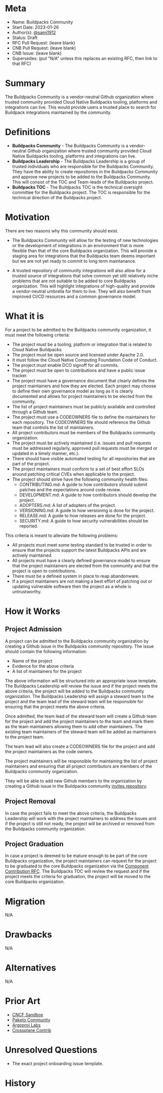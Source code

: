 # Meta
[meta]: #meta
- Name: Buildpacks Community
- Start Date: 2023-01-26
- Author(s): [@samj1912](https://github.com/samj1912)
- Status: Draft <!-- Acceptable values: Draft, Approved, On Hold, Superseded -->
- RFC Pull Request: (leave blank)
- CNB Pull Request: (leave blank)
- CNB Issue: (leave blank)
- Supersedes: (put "N/A" unless this replaces an existing RFC, then link to that RFC)

# Summary
[summary]: #summary

The Buildpacks Community is a vendor-neutral Github organization where trusted community provided Cloud Native Buildpacks tooling, platforms and integrations can live. This would provide users a trusted place to search for Buildpack integrations maintained by the community.


# Definitions
[definitions]: #definitions

- **Buildpacks Community** - The Buildpacks Community is a vendor-neutral Github organization where trusted community provided Cloud Native Buildpacks tooling, platforms and integrations can live.
- **Buildpacks Leadership** - The Buildpacks Leadership is a group of trusted individuals who are responsible for the Buildpacks Community. They have the ability to create repositories in the Buildpacks Community and approve new projects to be added to the Buildpacks Community. This will consist of the TOC and Team-leads of the Buildpacks project.
- **Buildpacks TOC** - The Buildpacks TOC is the technical oversight committee for the Buildpacks project. The TOC is responsible for the technical direction of the Buildpacks project.


# Motivation
[motivation]: #motivation

There are two reasons why this community should exist.

- The Buildpacks Community will allow for the testing of new technologies or the development of integrations in an environment that is more flexible than that of the core Buildpacks organization. This will provide a staging area for integrations that the Buildpacks team deems important but we are not yet ready to commit to long term maintanance.

- A trusted repository of community integrations will also allow for a trusted source of integrations that solve common yet still relatively niche problems that are not suitable to be added to core Buildpacks organization. This will highlight integrations of high-quality and provide a vendor-neutral umbrella for them to live. They will also benefit from improved CI/CD resources and a common governance model.

# What it is
[what-it-is]: #what-it-is

<!-- 
This provides a high level overview of the feature.

- Define any new terminology.
- Define the target persona: buildpack author, buildpack user, platform operator, platform implementor, and/or project contributor.
- Explaining the feature largely in terms of examples.
- If applicable, provide sample error messages, deprecation warnings, or migration guidance.
- If applicable, describe the differences between teaching this to existing users and new users. -->

For a project to be admitted to the Buildpacks community organization, it must meet the following criteria:

- The project must be a tooling, platform or integration that is related to Cloud Native Buildpacks.
- The project must be open source and licensed under Apache 2.0.
- It must follow the Cloud Native Computing Foundation Code of Conduct.
- The project must enable DCO signoff for all commits.
- The project must be open to contributions and have a public issue tracker.
- The project must have a governance document that clearly defines the project maintainers and how they are elected. Each project may choose to define their own governance model as long as it is clearly documented and allows for project maintainers to be elected from the community.
- The list of project maintainers must be publicly available and controlled through a Github team.
- The project must use a CODEOWNERS file to define the maintainers for each repository. The CODEOWNERS file should reference the Github team that controls the list of maintainers.
- All project contributors must be members of the Buildpacks community organization.
- The project must be actively maintained (i.e. issues and pull requests must be addressed regularly, approved pull requests must be merged or updated in a timely manner, etc.).
- There should have visible automated testing for all repositories that are part of the project.
- The project maintainers must conform to a set of best effort SLOs around patching critical CVEs when applicable to the project.
- The project should strive have the following community health files:
  - CONTRIBUTING.md: A guide to how contributors should submit patches and the expectations around code review.
  - DEVELOPMENT.md: A guide to how contributors should develop the project.
  - ADOPTERS.md: A list of adopters of the project.
  - VERSIONING.md: A guide to how versioning is done for the project.
  - RELEASE.md: A guide to how releases are done for the project.
  - SECURITY.md: A guide to how security vulnerabilities should be reported.

This criteria is meant to alleviate the following problems:

- All projects must meet some testing standard to be trusted in order to ensure that the projects support the latest Buildpacks APIs and are actively maintained.
- All projects must have a clearly defined governance model to ensure that the project maintainers are elected from the community and that the project is open to contributions.
- There must be a defined system in place to reap abandonware.
- If a project maintainers are not making a best effort of patching out or updating vulnerable software then the project as a whole is untrustworthy.


# How it Works
[how-it-works]: #how-it-works

## Project Admission

A project can be admitted to the Buildpacks community organization by creating a Github issue in the Buildpacks community repository. The issue should contain the following information:

- Name of the project
- Evidence for the above criteria
- A list of maintainers for the project

The above information will be structured into an appropriate issue template. The Buildpacks Leadership will review the issue and if the project meets the above criteria, the project will be added to the Buildpacks community organization. The Buildpacks Leadership will assign a steward team to the project and the team lead of the steward team will be responsible for ensuring that the project meets the above criteria.

Once admitted, the team lead of the steward team will create a Github team for the project and add the project maintainers to the team and mark them as the team maintainers allowing them to add other maintainers. The existing team maintainers of the steward team will be added as maintainers to the project team.

The team lead will also create a CODEOWNERS file for the project and add the project maintainers as the code owners.

The project maintainers will be responsible for maintaining the list of project maintainers and ensuring that all project contributors are members of the Buildpacks community organization. 

They will be able to add new Github members to the organization by creating a Github issue in the Buildpacks community [invites repository](https://github.com/buildpacks-community/invites).

## Project Removal

In case the project fails to meet the above criteria, the Buildpacks Leadership will work with the project maintainers to address the issues and if the project is still not ready, the project will be archived or removed from the Buildpacks community organization.

## Project Graduation

In case a project is deemed to be mature enough to be part of the core Buildpacks organization, the project maintainers can request for the project to be graduated to the core Buildpacks organization via the [Component Contribution RFC](https://github.com/buildpacks/rfcs/blob/main/text/0108-governance-component-maintainer-role.md). The Buildpacks TOC will review the request and if the project meets the criteria for graduation, the project will be moved to the core Buildpacks organization.


# Migration
[migration]: #migration

N/A

# Drawbacks
[drawbacks]: #drawbacks


N/A

# Alternatives
[alternatives]: #alternatives

N/A

# Prior Art
[prior-art]: #prior-art

- [CNCF Sandbox](https://www.cncf.io/sandbox-projects/)
- [Paketo Community](https://github.com/paketo-buildpacks/rfcs/blob/main/text/0008-paketo-community.md)
- [Argoproj Labs](https://github.com/argoproj-labs)
- [Crossplane Contrib](https://github.com/crossplane-contrib)

# Unresolved Questions
[unresolved-questions]: #unresolved-questions

- The exact project onboarding issue template.

# History
[history]: #history


<!--
## Amended
### Meta
[meta-1]: #meta-1
- Name: (fill in the amendment name: Variable Rename)
- Start Date: (fill in today's date: YYYY-MM-DD)
- Author(s): (Github usernames)
- Amendment Pull Request: (leave blank)

### Summary

A brief description of the changes.

### Motivation

Why was this amendment necessary?
--->

